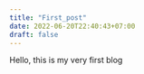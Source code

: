 ```yaml
---
title: "First_post"
date: 2022-06-20T22:40:43+07:00
draft: false
---
```

Hello, this is my very first blog
